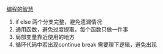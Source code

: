 [编程的智慧](https://www.yinwang.org/blog-cn/2015/11/21/programming-philosophy)
1. if else 两个分支完整，避免遗漏情况
2. 通用函数，避免过度提取，每个函数只做一件事
3. 局部变量靠近使用的地方
4. 循环代码中若出现continue break 需要理下逻辑，避免出现